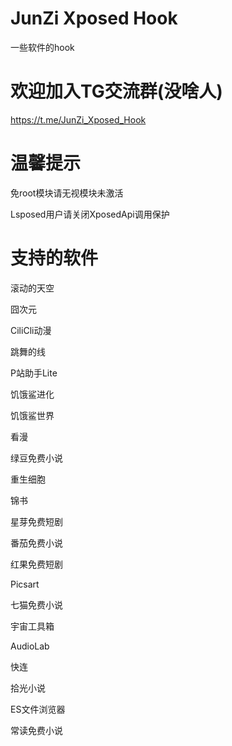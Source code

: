 # JunZi Xposed Hook
一些软件的hook
# 欢迎加入TG交流群(没啥人)
https://t.me/JunZi_Xposed_Hook
# 温馨提示
免root模块请无视模块未激活

Lsposed用户请关闭XposedApi调用保护
# 支持的软件
滚动的天空

囧次元

CiliCli动漫

跳舞的线

P站助手Lite

饥饿鲨进化

饥饿鲨世界

看漫

绿豆免费小说

重生细胞

锦书

星芽免费短剧

番茄免费小说

红果免费短剧

Picsart

七猫免费小说

宇宙工具箱

AudioLab

快连

拾光小说

ES文件浏览器

常读免费小说
